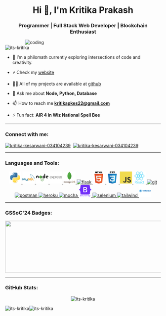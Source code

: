 <h1 align="center">Hi 👋, I'm Kritika Prakash</h1>
<h3 align="center">Programmer | Full Stack Web Developer | Blockchain Enthusiast</h3>

<img align = "right" alt = "coding" width = "440" src = "https://res.cloudinary.com/practicaldev/image/fetch/s--O0u1bNHs--/c_limit%2Cf_auto%2Cfl_progressive%2Cq_66%2Cw_880/https://miro.medium.com/max/1400/0*PXf5ge7QCN9Ga_CL.gif">

<p align="left"> <img src="https://komarev.com/ghpvc/?username=its-kritika&label=Profile%20views&color=0e75b6&style=flat" alt="its-kritika" /> </p>

- 🔭 I’m a philomath currently exploring intersections of code and creativity.
  
- ⚡ Check my [website](https://kritika-dev-portfolio.netlify.app/)

- 👨‍💻 All of my projects are available at [github](https://github.com/its-kritika)

- 💬 Ask me about **Node, Python, Database**

- 📫 How to reach me **kritikapkes22@gmail.com**

- ⚡ Fun fact: **AIR 4 in Wiz National Spell Bee**

<hr>
<h3 align="left">Connect with me:</h3>
<p align="left">
<a href="https://linkedin.com/in/kritika-kesarwani-034104239" target="blank"><img align="center" src="https://raw.githubusercontent.com/rahuldkjain/github-profile-readme-generator/master/src/images/icons/Social/linked-in-alt.svg" alt="kritika-kesarwani-034104239" height="32" width="41" /></a>&nbsp;
<a href="https://leetcode.com/u/kritika2002/" target="blank"><img align="center" src="https://github.com/user-attachments/assets/2e24da72-a13e-4d4e-9112-34109b8fc7b8" alt="kritika-kesarwani-034104239" height="30" width="38" /></a>
</p>
<hr>

<h3 align="left">Languages and Tools:</h3>
<div align='center'>
<a href="https://www.python.org" target="_blank" rel="noreferrer"> <img src="https://raw.githubusercontent.com/devicons/devicon/master/icons/python/python-original.svg" alt="python" width="40" height="40"/> </a>  <a href="https://www.mysql.com/" target="_blank" rel="noreferrer"> <img src="https://raw.githubusercontent.com/devicons/devicon/master/icons/mysql/mysql-original-wordmark.svg" alt="mysql" width="40" height="40"/> </a> </a><a href="https://nodejs.org" target="_blank" rel="noreferrer"> <img src="https://raw.githubusercontent.com/devicons/devicon/master/icons/nodejs/nodejs-original-wordmark.svg" alt="nodejs" width="40" height="40"/> </a><a href="https://expressjs.com" target="_blank" rel="noreferrer"> <img src="https://raw.githubusercontent.com/devicons/devicon/master/icons/express/express-original-wordmark.svg" alt="express" width="40" height="40"/> </a> <a href="https://www.mongodb.com/" target="_blank" rel="noreferrer"> <img src="https://raw.githubusercontent.com/devicons/devicon/master/icons/mongodb/mongodb-original-wordmark.svg" alt="mongodb" width="40" height="40"/> </a><a href="https://flask.palletsprojects.com/" target="_blank" rel="noreferrer"> <img src="https://www.vectorlogo.zone/logos/pocoo_flask/pocoo_flask-icon.svg" alt="flask" width="40" height="40"/> </a> <a href="https://www.w3.org/html/" target="_blank" rel="noreferrer"> <img src="https://raw.githubusercontent.com/devicons/devicon/master/icons/html5/html5-original-wordmark.svg" alt="html5" width="40" height="40"/> </a> <a href="https://www.w3schools.com/css/" target="_blank" rel="noreferrer"> <img src="https://raw.githubusercontent.com/devicons/devicon/master/icons/css3/css3-original-wordmark.svg" alt="css3" width="40" height="40"/> </a>  <a href="https://developer.mozilla.org/en-US/docs/Web/JavaScript" target="_blank" rel="noreferrer"> <img src="https://raw.githubusercontent.com/devicons/devicon/master/icons/javascript/javascript-original.svg" alt="javascript" width="40" height="40"/> </a><a href="https://reactjs.org/" target="_blank" rel="noreferrer"> <img src="https://raw.githubusercontent.com/devicons/devicon/master/icons/react/react-original-wordmark.svg" alt="react" width="40" height="40"/> </a><a href="https://git-scm.com/" target="_blank" rel="noreferrer"> <img src="https://www.vectorlogo.zone/logos/git-scm/git-scm-icon.svg" alt="git" width="40" height="40"/> </a> <a href="https://postman.com" target="_blank" rel="noreferrer"> <img src="https://www.vectorlogo.zone/logos/getpostman/getpostman-icon.svg" alt="postman" width="40" height="40"/> </a><a href="https://heroku.com" target="_blank" rel="noreferrer"> <img src="https://www.vectorlogo.zone/logos/heroku/heroku-icon.svg" alt="heroku" width="40" height="40"/> </a> <a href="https://mochajs.org" target="_blank" rel="noreferrer"> <img src="https://www.vectorlogo.zone/logos/mochajs/mochajs-icon.svg" alt="mocha" width="40" height="40"/> </a>  <a href="https://getbootstrap.com" target="_blank" rel="noreferrer"> <img src="https://raw.githubusercontent.com/devicons/devicon/master/icons/bootstrap/bootstrap-plain-wordmark.svg" alt="bootstrap" width="40" height="40"/> <a href="https://www.selenium.dev" target="_blank" rel="noreferrer"> <img src="https://raw.githubusercontent.com/detain/svg-logos/780f25886640cef088af994181646db2f6b1a3f8/svg/selenium-logo.svg" alt="selenium" width="40" height="40"/> </a> <a href="https://tailwindcss.com/" target="_blank" rel="noreferrer"> <img src="https://www.vectorlogo.zone/logos/tailwindcss/tailwindcss-icon.svg" alt="tailwind" width="40" height="40"/> </a> <a href="https://webpack.js.org" target="_blank" rel="noreferrer"> <img src="https://raw.githubusercontent.com/devicons/devicon/d00d0969292a6569d45b06d3f350f463a0107b0d/icons/webpack/webpack-original-wordmark.svg" alt="webpack" width="40" height="40"/> </a>
</div>

<hr>
<h3 align="left">GSSoC'24 Badges:</h3>
<div style='display:flex; align-items:center; gap: 10px;' align='center'>
  <img src="https://github.com/user-attachments/assets/f1350ce2-9e3a-4726-8043-9de31ba71768"  width="668px" height="168px"/>
</div>
<hr>
<h3 align="left">GitHub Stats:</h3>

<div align='center'>
<p><img align="center" src="https://github-readme-stats.vercel.app/api?username=its-kritika&show_icons=true&locale=en&theme=dark" alt="its-kritika" /></p>

<p><img align="left" src="https://github-readme-stats.vercel.app/api/top-langs?username=its-kritika&show_icons=true&locale=en&layout=compact&theme=dark" alt="its-kritika" /></p>

<p><img align="left" src="https://github-readme-streak-stats.herokuapp.com/?user=its-kritika&&theme=dark" alt="its-kritika" /></p>
</div>
